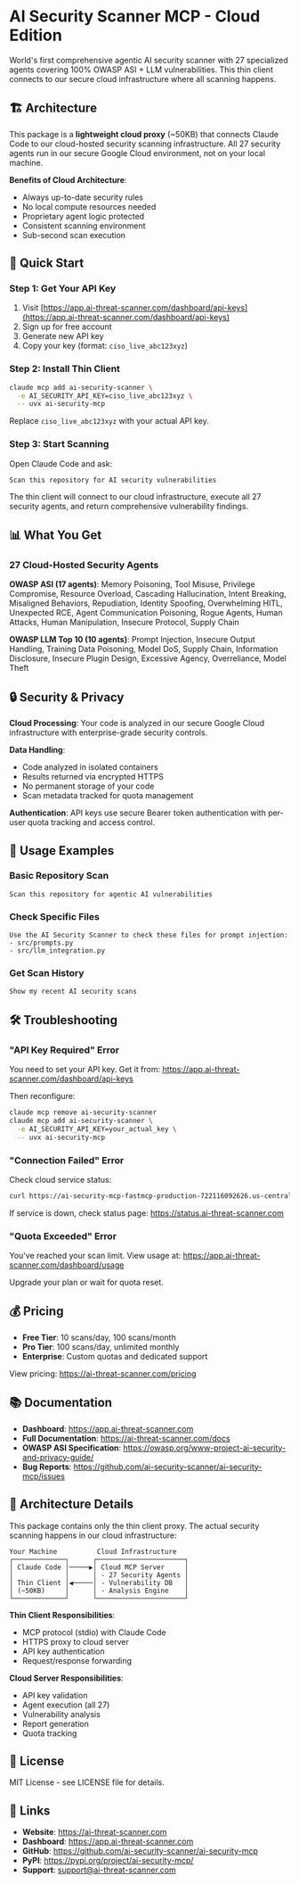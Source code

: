 # AI Security Scanner MCP - Cloud Edition

World's first comprehensive agentic AI security scanner with 27 specialized
agents covering 100% OWASP ASI + LLM vulnerabilities. This thin client
connects to our secure cloud infrastructure where all scanning happens.

## 🏗️ Architecture

This package is a **lightweight cloud proxy** (~50KB) that connects Claude Code
to our cloud-hosted security scanning infrastructure. All 27 security agents
run in our secure Google Cloud environment, not on your local machine.

**Benefits of Cloud Architecture**:
- Always up-to-date security rules
- No local compute resources needed
- Proprietary agent logic protected
- Consistent scanning environment
- Sub-second scan execution

## 🚀 Quick Start

### Step 1: Get Your API Key

1. Visit [https://app.ai-threat-scanner.com/dashboard/api-keys](https://app.ai-threat-scanner.com/dashboard/api-keys)
2. Sign up for free account
3. Generate new API key
4. Copy your key (format: `ciso_live_abc123xyz`)

### Step 2: Install Thin Client

```bash
claude mcp add ai-security-scanner \
  -e AI_SECURITY_API_KEY=ciso_live_abc123xyz \
  -- uvx ai-security-mcp
```

Replace `ciso_live_abc123xyz` with your actual API key.

### Step 3: Start Scanning

Open Claude Code and ask:
```
Scan this repository for AI security vulnerabilities
```

The thin client will connect to our cloud infrastructure, execute all 27
security agents, and return comprehensive vulnerability findings.

## 📊 What You Get

### 27 Cloud-Hosted Security Agents

**OWASP ASI (17 agents)**: Memory Poisoning, Tool Misuse, Privilege Compromise,
Resource Overload, Cascading Hallucination, Intent Breaking, Misaligned Behaviors,
Repudiation, Identity Spoofing, Overwhelming HITL, Unexpected RCE, Agent
Communication Poisoning, Rogue Agents, Human Attacks, Human Manipulation,
Insecure Protocol, Supply Chain

**OWASP LLM Top 10 (10 agents)**: Prompt Injection, Insecure Output Handling,
Training Data Poisoning, Model DoS, Supply Chain, Information Disclosure,
Insecure Plugin Design, Excessive Agency, Overreliance, Model Theft

## 🔒 Security & Privacy

**Cloud Processing**: Your code is analyzed in our secure Google Cloud
infrastructure with enterprise-grade security controls.

**Data Handling**:
- Code analyzed in isolated containers
- Results returned via encrypted HTTPS
- No permanent storage of your code
- Scan metadata tracked for quota management

**Authentication**: API keys use secure Bearer token authentication with
per-user quota tracking and access control.

## 📖 Usage Examples

### Basic Repository Scan
```
Scan this repository for agentic AI vulnerabilities
```

### Check Specific Files
```
Use the AI Security Scanner to check these files for prompt injection:
- src/prompts.py
- src/llm_integration.py
```

### Get Scan History
```
Show my recent AI security scans
```

## 🛠️ Troubleshooting

### "API Key Required" Error

You need to set your API key. Get it from:
https://app.ai-threat-scanner.com/dashboard/api-keys

Then reconfigure:
```bash
claude mcp remove ai-security-scanner
claude mcp add ai-security-scanner \
  -e AI_SECURITY_API_KEY=your_actual_key \
  -- uvx ai-security-mcp
```

### "Connection Failed" Error

Check cloud service status:
```bash
curl https://ai-security-mcp-fastmcp-production-722116092626.us-central1.run.app/health
```

If service is down, check status page: https://status.ai-threat-scanner.com

### "Quota Exceeded" Error

You've reached your scan limit. View usage at:
https://app.ai-threat-scanner.com/dashboard/usage

Upgrade your plan or wait for quota reset.

## 💰 Pricing

- **Free Tier**: 10 scans/day, 100 scans/month
- **Pro Tier**: 100 scans/day, unlimited monthly
- **Enterprise**: Custom quotas and dedicated support

View pricing: https://ai-threat-scanner.com/pricing

## 📚 Documentation

- **Dashboard**: https://app.ai-threat-scanner.com
- **Full Documentation**: https://ai-threat-scanner.com/docs
- **OWASP ASI Specification**: https://owasp.org/www-project-ai-security-and-privacy-guide/
- **Bug Reports**: https://github.com/ai-security-scanner/ai-security-mcp/issues

## 🏢 Architecture Details

This package contains only the thin client proxy. The actual security scanning
happens in our cloud infrastructure:

```
Your Machine          Cloud Infrastructure
┌─────────────┐      ┌──────────────────────┐
│ Claude Code │─────▶│ Cloud MCP Server     │
│             │      │ - 27 Security Agents │
│ Thin Client │◀─────│ - Vulnerability DB   │
│ (~50KB)     │      │ - Analysis Engine    │
└─────────────┘      └──────────────────────┘
```

**Thin Client Responsibilities**:
- MCP protocol (stdio) with Claude Code
- HTTPS proxy to cloud server
- API key authentication
- Request/response forwarding

**Cloud Server Responsibilities**:
- API key validation
- Agent execution (all 27)
- Vulnerability analysis
- Report generation
- Quota tracking

## 📄 License

MIT License - see LICENSE file for details.

## 🔗 Links

- **Website**: https://ai-threat-scanner.com
- **Dashboard**: https://app.ai-threat-scanner.com
- **GitHub**: https://github.com/ai-security-scanner/ai-security-mcp
- **PyPI**: https://pypi.org/project/ai-security-mcp/
- **Support**: support@ai-threat-scanner.com
